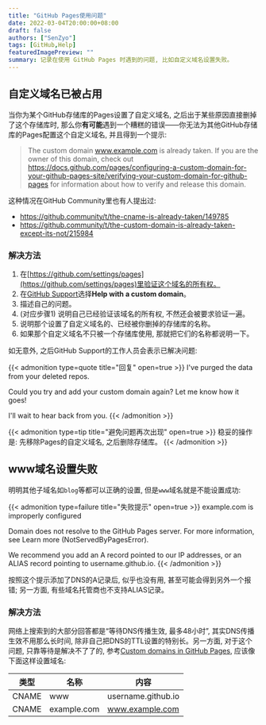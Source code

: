 ```yaml
---
title: "GitHub Pages使用问题"
date: 2022-03-04T20:00:00+08:00
draft: false
authors: ["SenZyo"]
tags: [GitHub,Help]
featuredImagePreview: ""
summary: 记录在使用 GitHub Pages 时遇到的问题, 比如自定义域名设置失败。
---
```


## 自定义域名已被占用

当你为某个GitHub存储库的Pages设置了自定义域名, 之后出于某些原因直接删掉了这个存储库时, 那么你**有可能**遇到一个糟糕的错误——你无法为其他GitHub存储库的Pages配置这个自定义域名, 并且得到一个提示: 

> The custom domain www.example.com is already taken. If you are the owner of this domain, check out https://docs.github.com/pages/configuring-a-custom-domain-for-your-github-pages-site/verifying-your-custom-domain-for-github-pages for information about how to verify and release this domain.



这种情况在GitHub Community里也有人提出过: 

- https://github.community/t/the-cname-is-already-taken/149785
- https://github.community/t/the-custom-domain-is-already-taken-except-its-not/215984

### 解决方法

1. 在[https://github.com/settings/pages](https://github.com/settings/pages)里验证这个域名的所有权。
2. 在[GitHub Support](https://support.github.com/request/pages)选择**Help with a custom domain**。
3. 描述自己的问题。
4. (对应步骤1) 说明自己已经验证该域名的所有权, 不然还会被要求验证一遍。
5. 说明那个设置了自定义域名的、已经被你删掉的存储库的名称。
6. 如果那个自定义域名不只被一个存储库使用, 那就把它们的名称都说明一下。

如无意外, 之后GitHub Support的工作人员会表示已解决问题: 

{{< admonition type=quote title="回复" open=true >}}
I've purged the data from your deleted repos.

Could you try and add your custom domain again? Let me know how it goes!

I'll wait to hear back from you.
{{< /admonition >}}

{{< admonition type=tip title="避免问题再次出现" open=true >}}
稳妥的操作是: 先移除Pages的自定义域名, 之后删除存储库。
{{< /admonition >}}

## www域名设置失败

明明其他子域名如`blog`等都可以正确的设置, 但是`www`域名就是不能设置成功: 

{{< admonition type=failure title="失败提示" open=true >}}
example.com is improperly configured

Domain does not resolve to the GitHub Pages server. For more information, see Learn more (NotServedByPagesError). 

We recommend you add an A record pointed to our IP addresses, or an ALIAS record pointing to username.github.io.
{{< /admonition >}}

按照这个提示添加了DNS的A记录后, 似乎也没有用, 甚至可能会得到另外一个报错; 另一方面, 有些域名托管商也不支持ALIAS记录。

### 解决方法

网络上搜索到的大部分回答都是“等待DNS传播生效, 最多48小时”, 其实DNS传播生效不用那么长时间, 除非自己把DNS的TTL设置的特别长。另一方面, 对于这个问题, 只靠等待是解决不了了的, 参考[Custom domains in GitHub Pages](https://docs.github.com/en/pages/configuring-a-custom-domain-for-your-github-pages-site/about-custom-domains-and-github-pages), 应该像下面这样设置域名: 

| 类型  | 名称        | 内容               |
| ----- | ----------- | ------------------ |
| CNAME | www         | username.github.io |
| CNAME | example.com | www.example.com    |

